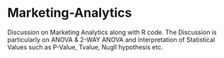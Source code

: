 # Marketing-Analytics
Discussion on Marketing Analytics along with R code. The Discussion is particularly on ANOVA & 2-WAY ANOVA and interpretation of Statistical Values such as P-Value, Tvalue, Nugll hypothesis etc.
